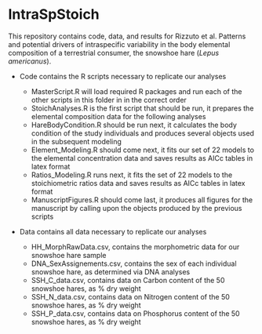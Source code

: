 # IntraSpStoich
This repository contains code, data, and results for Rizzuto et al. Patterns and potential drivers of intraspecific variability in the body elemental composition of a terrestrial consumer, the snowshoe hare (_Lepus americanus_).

* Code contains the R scripts necessary to replicate our analyses
  * MasterScript.R will load required R packages and run each of the other scripts in this folder in in the correct order
  * StoichAnalyses.R is the first script that should be run, it prepares the elemental composition data for the following analyses
  * HareBodyCondition.R should be run next, it calculates the body condition of the study individuals and produces several objects used in the subsequent modeling
  * Element_Modeling.R should come next, it fits our set of 22 models to the elemental concentration data and saves results as AICc tables in latex format
  * Ratios_Modeling.R runs next, it fits the set of 22 models to the stoichiometric ratios data and saves results as AICc tables in latex format
  * ManuscriptFigures.R should come last, it produces all figures for the manuscript by calling upon the objects produced by the previous scripts

* Data contains all data necessary to replicate our analyses
  * HH_MorphRawData.csv, contains the morphometric data for our snowshoe hare sample
  * DNA_SexAssignements.csv, contains the sex of each individual snowshoe hare, as determined via DNA analyses
  * SSH_C_data.csv, contains data on Carbon content of the 50 snowshoe hares, as % dry weight
  * SSH_N_data.csv, contains data on Nitrogen content of the 50 snowshoe hares, as % dry weight
  * SSH_P_data.csv, contains data on Phosphorus content of the 50 snowshoe hares, as % dry weight
